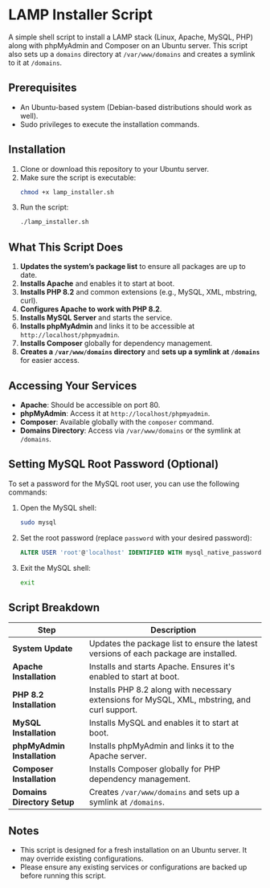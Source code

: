 
# LAMP Installer Script

A simple shell script to install a LAMP stack (Linux, Apache, MySQL, PHP) along with phpMyAdmin and Composer on an Ubuntu server. This script also sets up a `domains` directory at `/var/www/domains` and creates a symlink to it at `/domains`.

## Prerequisites

- An Ubuntu-based system (Debian-based distributions should work as well).
- Sudo privileges to execute the installation commands.

## Installation

1. Clone or download this repository to your Ubuntu server.
2. Make sure the script is executable:
   ```bash
   chmod +x lamp_installer.sh
   ```
3. Run the script:
   ```bash
   ./lamp_installer.sh
   ```

## What This Script Does

1. **Updates the system’s package list** to ensure all packages are up to date.
2. **Installs Apache** and enables it to start at boot.
3. **Installs PHP 8.2** and common extensions (e.g., MySQL, XML, mbstring, curl).
4. **Configures Apache to work with PHP 8.2**.
5. **Installs MySQL Server** and starts the service.
6. **Installs phpMyAdmin** and links it to be accessible at `http://localhost/phpmyadmin`.
7. **Installs Composer** globally for dependency management.
8. **Creates a `/var/www/domains` directory** and **sets up a symlink at `/domains`** for easier access.

## Accessing Your Services

- **Apache**: Should be accessible on port 80.
- **phpMyAdmin**: Access it at `http://localhost/phpmyadmin`.
- **Composer**: Available globally with the `composer` command.
- **Domains Directory**: Access via `/var/www/domains` or the symlink at `/domains`.

## Setting MySQL Root Password (Optional)

To set a password for the MySQL root user, you can use the following commands:

1. Open the MySQL shell:
   ```bash
   sudo mysql
   ```
2. Set the root password (replace `password` with your desired password):
   ```sql
   ALTER USER 'root'@'localhost' IDENTIFIED WITH mysql_native_password BY 'password';
   ```
3. Exit the MySQL shell:
   ```bash
   exit
   ```

## Script Breakdown

| Step                         | Description                                                                                       |
|------------------------------|---------------------------------------------------------------------------------------------------|
| **System Update**            | Updates the package list to ensure the latest versions of each package are installed.            |
| **Apache Installation**      | Installs and starts Apache. Ensures it's enabled to start at boot.                               |
| **PHP 8.2 Installation**     | Installs PHP 8.2 along with necessary extensions for MySQL, XML, mbstring, and curl support.     |
| **MySQL Installation**       | Installs MySQL and enables it to start at boot.                                                  |
| **phpMyAdmin Installation**  | Installs phpMyAdmin and links it to the Apache server.                                           |
| **Composer Installation**    | Installs Composer globally for PHP dependency management.                                        |
| **Domains Directory Setup**  | Creates `/var/www/domains` and sets up a symlink at `/domains`.                                  |

## Notes

- This script is designed for a fresh installation on an Ubuntu server. It may override existing configurations.
- Please ensure any existing services or configurations are backed up before running this script.
